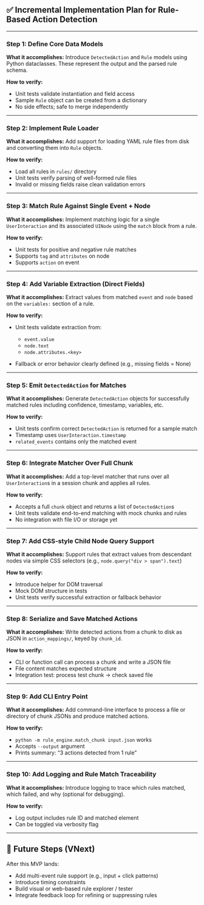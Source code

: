 ## ✅ Incremental Implementation Plan for Rule-Based Action Detection

---

### **Step 1: Define Core Data Models**

**What it accomplishes:**
Introduce `DetectedAction` and `Rule` models using Python dataclasses. These represent the output and the parsed rule schema.

**How to verify:**

* Unit tests validate instantiation and field access
* Sample `Rule` object can be created from a dictionary
* No side effects; safe to merge independently

---

### **Step 2: Implement Rule Loader**

**What it accomplishes:**
Add support for loading YAML rule files from disk and converting them into `Rule` objects.

**How to verify:**

* Load all rules in `rules/` directory
* Unit tests verify parsing of well-formed rule files
* Invalid or missing fields raise clean validation errors

---

### **Step 3: Match Rule Against Single Event + Node**

**What it accomplishes:**
Implement matching logic for a single `UserInteraction` and its associated `UINode` using the `match` block from a rule.

**How to verify:**

* Unit tests for positive and negative rule matches
* Supports `tag` and `attributes` on node
* Supports `action` on event

---

### **Step 4: Add Variable Extraction (Direct Fields)**

**What it accomplishes:**
Extract values from matched `event` and `node` based on the `variables:` section of a rule.

**How to verify:**

* Unit tests validate extraction from:

  * `event.value`
  * `node.text`
  * `node.attributes.<key>`
* Fallback or error behavior clearly defined (e.g., missing fields = None)

---

### **Step 5: Emit `DetectedAction` for Matches**

**What it accomplishes:**
Generate `DetectedAction` objects for successfully matched rules including confidence, timestamp, variables, etc.

**How to verify:**

* Unit tests confirm correct `DetectedAction` is returned for a sample match
* Timestamp uses `UserInteraction.timestamp`
* `related_events` contains only the matched event

---

### **Step 6: Integrate Matcher Over Full Chunk**

**What it accomplishes:**
Add a top-level matcher that runs over all `UserInteraction`s in a session chunk and applies all rules.

**How to verify:**

* Accepts a full `chunk` object and returns a list of `DetectedAction`s
* Unit tests validate end-to-end matching with mock chunks and rules
* No integration with file I/O or storage yet

---

### **Step 7: Add CSS-style Child Node Query Support**

**What it accomplishes:**
Support rules that extract values from descendant nodes via simple CSS selectors (e.g., `node.query("div > span").text`)

**How to verify:**

* Introduce helper for DOM traversal
* Mock DOM structure in tests
* Unit tests verify successful extraction or fallback behavior

---

### **Step 8: Serialize and Save Matched Actions**

**What it accomplishes:**
Write detected actions from a chunk to disk as JSON in `action_mappings/`, keyed by `chunk_id`.

**How to verify:**

* CLI or function call can process a chunk and write a JSON file
* File content matches expected structure
* Integration test: process test chunk → check saved file

---

### **Step 9: Add CLI Entry Point**

**What it accomplishes:**
Add command-line interface to process a file or directory of chunk JSONs and produce matched actions.

**How to verify:**

* `python -m rule_engine.match_chunk input.json` works
* Accepts `--output` argument
* Prints summary: “3 actions detected from 1 rule”

---

### **Step 10: Add Logging and Rule Match Traceability**

**What it accomplishes:**
Introduce logging to trace which rules matched, which failed, and why (optional for debugging).

**How to verify:**

* Log output includes rule ID and matched element
* Can be toggled via verbosity flag

---

## 🚧 Future Steps (VNext)

After this MVP lands:

* Add multi-event rule support (e.g., input + click patterns)
* Introduce timing constraints
* Build visual or web-based rule explorer / tester
* Integrate feedback loop for refining or suppressing rules
